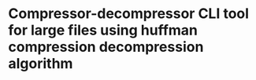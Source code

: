 # Compressor-decompressor CLI tool for large files using huffman compression decompression algorithm
